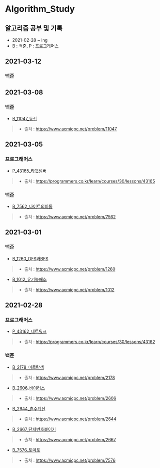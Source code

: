 # Algorithm_Study

## 알고리즘 공부 및 기록
* 2021-02-28 ~ ing
* B : 백준, P : 프로그래머스


## 2021-03-12
### 백준


## 2021-03-08
### 백준
* [B_11047_동전](./baekjoon/B_11047_동전.py)
> * 출처 : https://www.acmicpc.net/problem/11047


## 2021-03-05
### 프로그래머스
* [P_43165_타겟넘버](./programmers/P_43165_타겟넘버.py)
> * 출처 : https://programmers.co.kr/learn/courses/30/lessons/43165

### 백준
* [B_7562_나이트의이동](./baekjoon/B_7562_나이트의이동.py)
> * 출처 : https://www.acmicpc.net/problem/7562


## 2021-03-01
### 백준
* [B_1260_DFS와BFS](./baekjoon/B_1260_DFS와BFS.py)
> * 출처 : https://www.acmicpc.net/problem/1260

* [B_1012_유기농배추](./baekjoon/B_1012_유기농배추.py)
> * 출처 : https://www.acmicpc.net/problem/1012


## 2021-02-28
### 프로그래머스
* [P_43162_네트워크](./programmers/P_43162_네트워크.py)
> * 출처 : https://programmers.co.kr/learn/courses/30/lessons/43162

### 백준
* [B_2178_미로탐색](./baekjoon/B_2178_미로탐색.py)
> * 출처 : https://www.acmicpc.net/problem/2178

* [B_2606_바이러스](./baekjoon/B_2606_바이러스.py)
> * 출처 : https://www.acmicpc.net/problem/2606

* [B_2644_촌수계산](./baekjoon/B_2644_촌수계산.py)
> * 출처 : https://www.acmicpc.net/problem/2644

* [B_2667_단지번호붙이기](./baekjoon/B_2667_단지번호붙이기.py)
> * 출처 : https://www.acmicpc.net/problem/2667

* [B_7576_토마토](./baekjoon/B_7576_토마토.py)
> * 출처 : https://www.acmicpc.net/problem/7576
